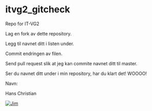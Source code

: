 # itvg2_gitcheck
Repo for IT-VG2

Lag en fork av dette repository.

Legg til navnet ditt i listen under.

Commit endringen av filen.

Send pull request slik at jeg kan commite navnet ditt til master.

Ser du navnet ditt under i min repository, har du klart det! WOOOO!

Navn:

Hans Christian

<a href='https://github.com/shivamkapasia0' target="_blank"><img alt='Jim' src='https://img.shields.io/badge/Jim-100000?style=for-the-badge&logo=Jim&logoColor=0879F1&labelColor=1871F5&color=F76B0D'/></a>
